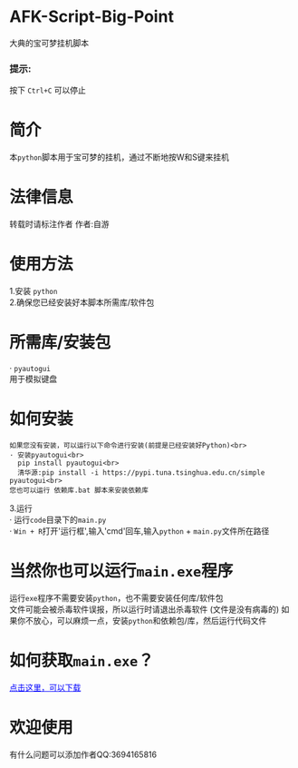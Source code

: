 # AFK-Script-Big-Point
大典的宝可梦挂机脚本

### 提示:
按下 `Ctrl+C` 可以停止

# 简介
本`python`脚本用于宝可梦的挂机，通过不断地按W和S键来挂机

# 法律信息
转载时请标注作者
作者:自游

# 使用方法
1.安装 `python` <br>
2.确保您已经安装好本脚本所需库/软件包<br>
  # 所需库/安装包
  · `pyautogui`<br>
    用于模拟键盘<br>
  # 如何安装
    如果您没有安装，可以运行以下命令进行安装(前提是已经安装好Python)<br>
    · 安装pyautogui<br>
      pip install pyautogui<br>
      清华源:pip install -i https://pypi.tuna.tsinghua.edu.cn/simple pyautogui<br>
    您也可以运行 依赖库.bat 脚本来安装依赖库
3.运行<br>
  · 运行`code`目录下的`main.py`<br>
  · `Win + R`打开'运行框',输入'cmd'回车,输入`python` + `main.py`文件所在路径<br>

# 当然你也可以运行`main.exe`程序
运行`exe`程序不需要安装`python`，也不需要安装任何库/软件包  
文件可能会被杀毒软件误报，所以运行时请退出杀毒软件 (文件是没有病毒的) 
如果你不放心，可以麻烦一点，安装`python`和依赖包/库，然后运行代码文件

# 如何获取`main.exe`？
<a href="https://pan.huang1111.cn/s/NkoqGi1" style="color: blue;">点击这里，可以下载</a>

# 欢迎使用
有什么问题可以添加作者QQ:3694165816
